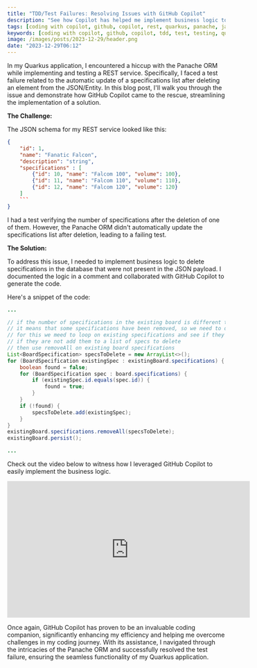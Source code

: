 ```yaml
---
title: "TDD/Test Failures: Resolving Issues with GitHub Copilot"
description: "See how Copilot has helped me implement business logic to fix a test failure"
tags: [coding with copilot, github, copilot, rest, quarkus, panache, java,tdd, test]
keywords: [coding with copilot, github, copilot, tdd, test, testing, quarkus]
image: /images/posts/2023-12-29/header.png
date: "2023-12-29T06:12"
---
```


In my Quarkus application, I encountered a hiccup with the Panache ORM while implementing and testing a REST service. Specifically, I faced a test failure related to the automatic update of a specifications list after deleting an element from the JSON/Entity. In this blog post, I'll walk you through the issue and demonstrate how GitHub Copilot came to the rescue, streamlining the implementation of a solution.

**The Challenge:**

The JSON schema for my REST service looked like this:

```json
{
    "id": 1,
    "name": "Fanatic Falcon",
    "description": "string",
    "specifications" : [
        {"id": 10, "name": "Falcom 100", "volume": 100},
        {"id": 11, "name": "Falcom 110", "volume": 110},
        {"id": 12, "name": "Falcom 120", "volume": 120} 
    ]
    ```
}
```

I had a test verifying the number of specifications after the deletion of one of them. However, the Panache ORM didn't automatically update the specifications list after deletion, leading to a failing test.


**The Solution:**

To address this issue, I needed to implement business logic to delete specifications in the database that were not present in the JSON payload. I documented the logic in a comment and collaborated with GitHub Copilot to generate the code.

Here's a snippet of the code:

```java
...

// if the number of specifications in the existing board is different than the number of specifications in the updated board
// it means that some specifications have been removed, so we need to delete them
// for this we meed to loop on existing specifications and see if they are in the updated board
// if they are not add them to a list of specs to delete
// then use removeAll on existing board specifications
List<BoardSpecification> specsToDelete = new ArrayList<>();
for (BoardSpecification existingSpec : existingBoard.specifications) {
    boolean found = false;
    for (BoardSpecification spec : board.specifications) {
        if (existingSpec.id.equals(spec.id)) {
            found = true;
        }
    }
    if (!found) {
        specsToDelete.add(existingSpec);
    }
}
existingBoard.specifications.removeAll(specsToDelete);
existingBoard.persist();

...
```

Check out the video below to witness how I leveraged GitHub Copilot to easily implement the business logic.

<iframe width="560" height="315" src="https://www.youtube.com/embed/KXD_Kv6mvz0?si=1wRTLLzF2IUbTnSB" title="YouTube video player" frameborder="0" allow="accelerometer; autoplay; clipboard-write; encrypted-media; gyroscope; picture-in-picture; web-share" allowfullscreen></iframe>


Once again, GitHub Copilot has proven to be an invaluable coding companion, significantly enhancing my efficiency and helping me overcome challenges in my coding journey. With its assistance, I navigated through the intricacies of the Panache ORM and successfully resolved the test failure, ensuring the seamless functionality of my Quarkus application.


